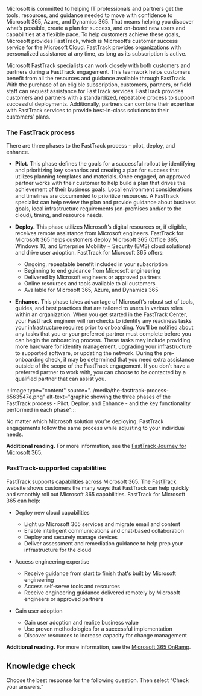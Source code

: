 Microsoft is committed to helping IT professionals and partners get the tools, resources, and guidance needed to move with confidence to Microsoft 365, Azure, and Dynamics 365. That means helping you discover what’s possible, create a plan for success, and on-board new users and capabilities at a flexible pace. To help customers achieve these goals, Microsoft provides FastTrack, which is Microsoft’s customer success service for the Microsoft Cloud. FastTrack provides organizations with personalized assistance at any time, as long as its subscription is active.

Microsoft FastTrack specialists can work closely with both customers and partners during a FastTrack engagement. This teamwork helps customers benefit from all the resources and guidance available through FastTrack. With the purchase of an eligible subscription, customers, partners, or field staff can request assistance for FastTrack services. FastTrack provides customers and partners with a standardized, repeatable process to support successful deployments. Additionally, partners can combine their expertise with FastTrack services to provide best-in-class solutions to their customers’ plans.

### The FastTrack process

There are three phases to the FastTrack process - pilot, deploy, and enhance.

 *  **Pilot.** This phase defines the goals for a successful rollout by identifying and prioritizing key scenarios and creating a plan for success that utilizes planning templates and materials. Once engaged, an approved partner works with their customer to help build a plan that drives the achievement of their business goals. Local environment considerations and timelines are documented to prioritize resources. A FastTrack specialist can help review the plan and provide guidance about business goals, local infrastructure requirements (on-premises and/or to the cloud), timing, and resource needs.
 *  **Deploy.** This phase utilizes Microsoft’s digital resources or, if eligible, receives remote assistance from Microsoft engineers. FastTrack for Microsoft 365 helps customers deploy Microsoft 365 (Office 365, Windows 10, and Enterprise Mobility + Security (EMS) cloud solutions) and drive user adoption. FastTrack for Microsoft 365 offers:<br>
    
     *  Ongoing, repeatable benefit included in your subscription
     *  Beginning to end guidance from Microsoft engineering
     *  Delivered by Microsoft engineers or approved partners
     *  Online resources and tools available to all customers
     *  Available for Microsoft 365, Azure, and Dynamics 365
 *  **Enhance.** This phase takes advantage of Microsoft’s robust set of tools, guides, and best practices that are tailored to users in various roles within an organization. When you get started in the FastTrack Center, your FastTrack engineer will run checks to identify any readiness tasks your infrastructure requires prior to onboarding. You’ll be notified about any tasks that you or your preferred partner must complete before you can begin the onboarding process. These tasks may include providing more hardware for identity management, upgrading your infrastructure to supported software, or updating the network. During the pre-onboarding check, it may be determined that you need extra assistance outside of the scope of the FastTrack engagement. If you don’t have a preferred partner to work with, you can choose to be contacted by a qualified partner that can assist you.

:::image type="content" source="../media/the-fasttrack-process-6563547e.png" alt-text="graphic showing the three phases of the FastTrack process - Pilot, Deploy, and Enhance - and the key functionality performed in each phase":::


No matter which Microsoft solution you’re deploying, FastTrack engagements follow the same process while adjusting to your individual needs.

**Additional reading.** For more information, see the [FastTrack Journey for Microsoft 365](https://www.microsoft.com/fasttrack/journey?activetab=tabs%3aprimaryr2?azure-portal=true).

### FastTrack-supported capabilities

FastTrack supports capabilities across Microsoft 365. The [FastTrack](https://microsoft.sharepoint.com/sites/Infopedia_G03/officeonramp/SitePages/FastTrack.aspx?azure-portal=true) website shows customers the many ways that FastTrack can help quickly and smoothly roll out Microsoft 365 capabilities. FastTrack for Microsoft 365 can help:

 *  Deploy new cloud capabilities
    
     *  Light up Microsoft 365 services and migrate email and content
     *  Enable intelligent communications and chat-based collaboration
     *  Deploy and securely manage devices
     *  Deliver assessment and remediation guidance to help prep your infrastructure for the cloud
 *  Access engineering expertise
    
     *  Receive guidance from start to finish that's built by Microsoft engineering
     *  Access self-serve tools and resources
     *  Receive engineering guidance delivered remotely by Microsoft engineers or approved partners
 *  Gain user adoption
    
     *  Gain user adoption and realize business value
     *  Use proven methodologies for a successful implementation
     *  Discover resources to increase capacity for change management

**Additional reading.** For more information, see the [Microsoft 365 OnRamp](https://microsoft.sharepoint.com/sites/Infopedia_G03/officeonramp/SitePages/FastTrack.aspx?azure-portal=true).

## Knowledge check

Choose the best response for the following question. Then select “Check your answers.”